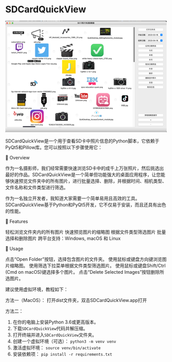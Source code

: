 # SDCardQuickView
![Alt text](https://github.com/Johnnydaszhu/SDCardQuickView/raw/master/QuickView_v2.png)

SDCardQuickView是一个用于查看SD卡中照片信息的Python脚本，它依赖于PyQt5和Pillow库。您可以按照以下步骤使用它：


📸 Overview

作为一名摄影师，我们经常需要快速浏览SD卡中的成千上万张照片，然后挑选出最好的作品。SDCardQuickView是一个简单但功能强大的桌面应用程序，让您能够快速预览文件夹中的所有图片，进行批量选择、删除，并根据时间、相机类型、文件名称和文件类型进行筛选。

作为一名独立开发者，我知道大家需要一个简单易用且高效的工具。SDCardQuickView基于Python和PyQt5开发，它不仅易于安装，而且还具有出色的性能。

🚀 Features

轻松浏览文件夹内的所有图片
快速预览图片的缩略图
根据文件类型筛选图片
批量选择和删除图片
跨平台支持：Windows, macOS 和 Linux

📖 Usage

点击“Open Folder”按钮，选择包含图片的文件夹。
使用鼠标或键盘方向键浏览图片缩略图。
使用筛选下拉菜单根据文件类型筛选图片。
使用鼠标或键盘Shift/Ctrl (Cmd on macOS)键选择多个图片。
点击“Delete Selected Images”按钮删除所选图片。


建议使用虚拟环境，教程如下：

方法一（MacOS）：
打开dist文件夹，双击SDCardQuickView.app打开

方法二：
1. 在你的电脑上安装Python 3.6或更高版本。
2. 下载`SDCardQuickView`代码并解压缩。
3. 打开终端并进入`SDCardQuickView`文件夹。
4. 创建一个虚拟环境（可选）： `python3 -m venv venv`
5. 激活虚拟环境： `source venv/bin/activate`
6. 安装依赖项： `pip install -r requirements.txt`
